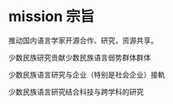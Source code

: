 # mission 宗旨
推动国内语言学家开源合作、研究，资源共享。

少数民族研究贡献少数民族语言弱势群体群体

少数民族语言研究与企业（特别是社会企业）接軌

少数民族语言研究结合科技与跨学科的研究

